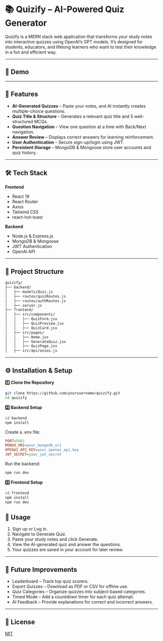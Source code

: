 # 📚 Quizify – AI-Powered Quiz Generator

Quizify is a MERN stack web application that transforms your study notes into interactive quizzes using OpenAI’s GPT models. It’s designed for students, educators, and lifelong learners who want to test their knowledge in a fun and efficient way.

---

## 🎥 Demo

---

## 🚀 Features

- **AI-Generated Quizzes** – Paste your notes, and AI instantly creates multiple-choice questions.
- **Quiz Title & Structure** – Generates a relevant quiz title and 5 well-structured MCQs.
- **Question Navigation** – View one question at a time with Back/Next navigation.
- **Answer Review** – Displays correct answers for learning reinforcement.
- **User Authentication** – Secure sign-up/login using JWT.
- **Persistent Storage** – MongoDB & Mongoose store user accounts and quiz history.

---

## 🛠️ Tech Stack

**Frontend**

- React 19
- React Router
- Axios
- Tailwind CSS
- react-hot-toast

**Backend**

- Node.js & Express.js
- MongoDB & Mongoose
- JWT Authentication
- OpenAI API

---

## 📂 Project Structure

```bash
quizify/
├── backend/
│   ├── models/Quiz.js
│   ├── routes/quizRoutes.js
│   ├── routes/authRoutes.js
│   ├── server.js
├── frontend/
│   ├── src/components/
│   │   ├── QuizForm.jsx
│   │   ├── QuizPreview.jsx
│   │   ├── QuizCard.jsx
│   ├── src/pages/
│   │   ├── Home.jsx
│   │   ├── GenerateQuiz.jsx
│   │   ├── QuizPage.jsx
│   ├── src/api/axios.js
```

---

## ⚙️ Installation & Setup

**1️⃣ Clone the Repository**

```bash
git clone https://github.com/yourusername/quizify.git
cd quizify
```

**2️⃣ Backend Setup**

```bash
cd backend
npm install
```

Create a .env file:

```ini
PORT=5001
MONGO_URI=your_mongodb_uri
OPENAI_API_KEY=your_openai_api_key
JWT_SECRET=your_jwt_secret
```

Run the backend:

```bash
npm run dev
```

**3️⃣ Frontend Setup**

```bash
cd frontend
npm install
npm run dev
```

## 📌 Usage

1. Sign up or Log in.
2. Navigate to Generate Quiz.
3. Paste your study notes and click Generate.
4. View the AI-generated quiz and answer the questions.
5. Your quizzes are saved in your account for later review.

---

## 🔮 Future Improvements

- Leaderboard – Track top quiz scorers.
- Export Quizzes – Download as PDF or CSV for offline use.
- Quiz Categories – Organize quizzes into subject-based categories.
- Timed Mode – Add a countdown timer for each quiz attempt.
- AI Feedback – Provide explanations for correct and incorrect answers.

---

## 📜 License

[MIT](https://choosealicense.com/licenses/mit/)
